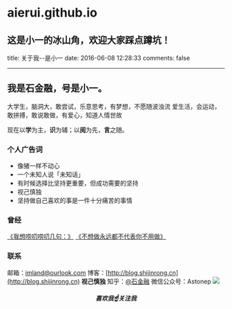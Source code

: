 # aierui.github.io
这是小一的冰山角，欢迎大家踩点蹲坑！
---
title: 关于我--是小一
date: 2016-06-08 12:28:33
comments: false

---


## 我是石金融，号是小一。

大学生，脑洞大，敢尝试，乐意思考，有梦想，不愿随波浊流
爱生活，会运动，敢拼搏，敢说敢做，有爱心，知道人情世故

现在以**学**为主，**识**为辅；以**阅**为先，**言**之随。

### 个人广告词

- 像猪一样不动心
- 一个未知人说「未知话」
- 有时候选择比坚持更重要，但成功需要的坚持
- 视己慎独
- 坚持做自己喜欢的事是一件十分痛苦的事情

### 曾经
 [《我想唠叨唠叨几句：》](http://mp.weixin.qq.com/s?__biz=MzI1MDA0MDU1Nw==&mid=208872417&idx=1&sn=787f636ec45690cf4506fe130be43c58#rd)
[《不想做永远都不代表你不用做》](http://mp.weixin.qq.com/s?__biz=MzI1MDA0MDU1Nw==&mid=400257374&idx=1&sn=d04cf303b17b219bfab8e73efad873a1#rd)

### 联系
邮箱：<imland@ourlook.com>
博客：[http://blog.shijinrong.cn](http://blog.shijinrong.cn)  **视己慎独**
知乎：[@石金融](https://www.zhihu.com/people/imland) 
微信公众号：Astonep
![](http://7xpqdb.com1.z0.glb.clouddn.com/astonepshijishendu.jpg)

<h5 align = "center">喜欢我☝关注我</h5>









